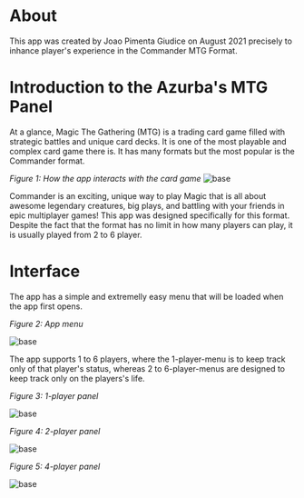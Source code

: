 # About
This app was created by Joao Pimenta Giudice on August 2021 precisely to inhance player's experience in the Commander MTG Format.

# Introduction to the Azurba's MTG Panel

At a glance, Magic The Gathering (MTG) is a trading card game filled with strategic battles and unique card decks. It is one of the most playable and complex card game there is. It has many formats but the most popular is the Commander format. 

*Figure 1: How the app interacts with the card game*
![base](/How-it-works.PNG)

Commander is an exciting, unique way to play Magic that is all about awesome legendary creatures, big plays, and battling with your friends in epic multiplayer games! This app was designed specifically for this format. Despite the fact that the format has no limit in how many players can play, it is usually played from 2 to 6 player. 

# Interface
The app has a simple and extremelly easy menu that will be loaded when the app first opens.

*Figure 2: App menu*

![base](/Menu_Image.jpg)


The app supports 1 to 6 players, where the 1-player-menu is to keep track only of that player's status, whereas 2 to 6-player-menus are designed to keep track only on the players's life.

*Figure 3: 1-player panel*

![base](/1-player-image.jpg)


*Figure 4: 2-player panel*

![base](/2-players-images.jpg)


*Figure 5: 4-player panel*

![base](/4-Player_Image.jpg)
